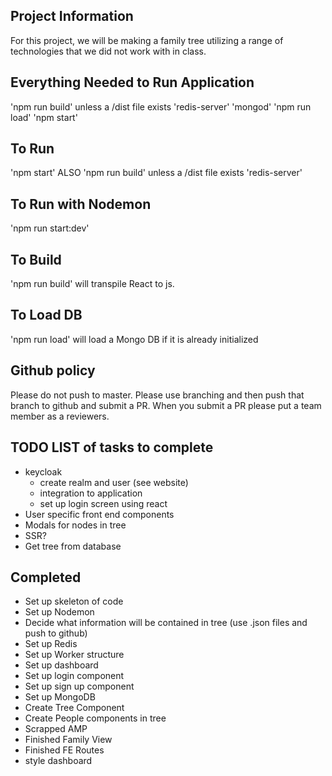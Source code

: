 ## Project Information
For this project, we will be making a family tree utilizing a range of technologies that we did not work with in class.

## Everything Needed to Run Application
'npm run build' unless a /dist file exists
'redis-server'
'mongod'
'npm run load'
'npm start'

## To Run
'npm start'
ALSO
'npm run build' unless a /dist file exists
'redis-server'

## To Run with Nodemon
'npm run start:dev'

## To Build
'npm run build' will transpile React to js. 

## To Load DB
'npm run load' will load a Mongo DB if it is already initialized 

## Github policy
Please do not push to master. Please use branching and then push that branch to github and submit a PR. When you submit a PR please put a team member as a reviewers.

## TODO LIST of tasks to complete
- keycloak
    - create realm and user (see website)
    - integration to application
    - set up login screen using react
- User specific front end components
- Modals for nodes in tree
- SSR? 
- Get tree from database


## Completed
- Set up skeleton of code
- Set up Nodemon
- Decide what information will be contained in tree (use .json files and push to github)
- Set up Redis
- Set up Worker structure
- Set up dashboard
- Set up login component
- Set up sign up component
- Set up MongoDB
- Create Tree Component
- Create People components in tree
- Scrapped AMP
- Finished Family View
- Finished FE Routes
- style dashboard